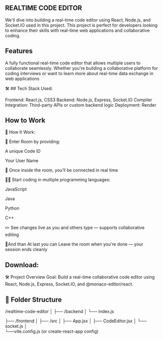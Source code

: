 
## REALTIME CODE EDITOR
We'll dive into building a real-time code editor using React, Node.js, and Socket.IO used in this project. This project is perfect for developers looking to enhance their skills with real-time web applications and collaborative coding.
## Features
A fully functional real-time code editor that allows multiple users to collaborate seamlessly. Whether you're building a collaborative platform for coding interviews or want to learn more about real-time data exchange in web applications


🛠️ ## Tech Stack Used:

Frontend: React.js, CSS3
Backend: Node.js, Express, Socket.IO
Compiler Integration: Third-party APIs or custom backend logic
Deployment: Render


## How to Work 
🚀 How It Work:

🔑 Enter Room by providing:

A unique Code ID

Your User Name

🚪 Once inside the room, you’ll be connected in real time

🧑‍💻 Start coding in multiple programming languages:

JavaScript

Java

Python

C++

✏️ See changes live as you and others type — supports collaborative editing

🚶And than At last you can Leave the room when you're done — your session ends cleanly
## Download:
🛠️ Project Overview
Goal: Build a real-time collaborative code editor using React, Node.js, Express, Socket.IO, and @monaco-editor/react.



## 📁 Folder Structure
/realtime-code-editor
│
├── /backend
│   └── index.js


├── /frontend
│   ├── /src
│       ├── App.jsx
│       ├── CodeEditor.jsx
│       └── socket.js
│   
└──vite.config.js (or create-react-app config)

